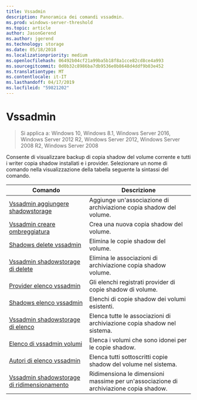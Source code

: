 ```yaml
---
title: Vssadmin
description: Panoramica dei comandi vssadmin.
ms.prod: windows-server-threshold
ms.topic: article
author: JasonGerend
ms.author: jgerend
ms.technology: storage
ms.date: 05/18/2018
ms.localizationpriority: medium
ms.openlocfilehash: 06492b04cf21a99ba5b18f8a1cce82cd8ce4a993
ms.sourcegitcommit: 0d0b32c8986ba7db9536e0b8648d4ddf9b03e452
ms.translationtype: MT
ms.contentlocale: it-IT
ms.lasthandoff: 04/17/2019
ms.locfileid: "59821202"
---
```

# <a name="vssadmin"></a>Vssadmin

>Si applica a: Windows 10, Windows 8.1, Windows Server 2016, Windows Server 2012 R2, Windows Server 2012, Windows Server 2008 R2, Windows Server 2008

Consente di visualizzare backup di copia shadow del volume corrente e tutti i writer copia shadow installati e i provider. Selezionare un nome di comando nella visualizzazione della tabella seguente la sintassi del comando.

|Comando|Descrizione|
|---|---|
|[Vssadmin aggiungere shadowstorage](https://docs.microsoft.com/previous-versions/windows/it-pro/windows-server-2012-r2-and-2012/cc788051(v%3dws.11))|Aggiunge un'associazione di archiviazione copia shadow del volume.|
|[Vssadmin creare ombreggiatura](https://docs.microsoft.com/previous-versions/windows/it-pro/windows-server-2012-r2-and-2012/cc788055(v%3dws.11))|Crea una nuova copia shadow del volume.|
|[Shadows delete vssadmin](vssadmin-delete-shadows.md)|Elimina le copie shadow del volume.|
|[Vssadmin shadowstorage di delete](https://docs.microsoft.com/previous-versions/windows/it-pro/windows-server-2012-r2-and-2012/cc785461(v%3dws.11))|Elimina le associazioni di archiviazione copia shadow volume.|
|[Provider elenco vssadmin](https://docs.microsoft.com/previous-versions/windows/it-pro/windows-server-2012-r2-and-2012/cc788108(v%3dws.11))|Gli elenchi registrati provider di copie shadow di volume.|
|[Shadows elenco vssadmin](vssadmin-list-shadows.md)|Elenchi di copie shadow dei volumi esistenti.|
|[Vssadmin shadowstorage di elenco](https://docs.microsoft.com/previous-versions/windows/it-pro/windows-server-2012-r2-and-2012/cc788045(v%3dws.11))|Elenca tutte le associazioni di archiviazione copia shadow nel sistema.|
|[Elenco di vssadmin volumi](https://docs.microsoft.com/previous-versions/windows/it-pro/windows-server-2012-r2-and-2012/cc788064(v%3dws.11))|Elenca i volumi che sono idonei per le copie shadow.|
|[Autori di elenco vssadmin](vssadmin-list-writers.md)|Elenca tutti sottoscritti copie shadow del volume nel sistema.|
|[Vssadmin shadowstorage di ridimensionamento](https://docs.microsoft.com/previous-versions/windows/it-pro/windows-server-2012-r2-and-2012/cc788050(v%3dws.11))|Ridimensiona le dimensioni massime per un'associazione di archiviazione copia shadow.|
